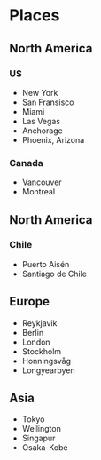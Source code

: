 # Places

## North America

### US
* New York
* San Fransisco
* Miami
* Las Vegas
* Anchorage
* Phoenix, Arizona

### Canada
* Vancouver
* Montreal

## North America

### Chile
* Puerto Aisén
* Santiago de Chile

## Europe
* Reykjavik
* Berlin
* London
* Stockholm
* Honningsvåg
* Longyearbyen


## Asia
* Tokyo
* Wellington
* Singapur
* Osaka-Kobe
